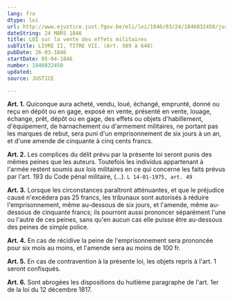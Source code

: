 ```yaml
---
lang: fra
dtype: loi
url: http://www.ejustice.just.fgov.be/eli/loi/1846/03/24/1846032450/justel
dateString: 24 MARS 1846
title: LOI sur la vente des effets militaires
subTitle: LIVRE II, TITRE VII. (Art. 589 à 648)
pubDate: 26-03-1846
startDate: 05-04-1846
number: 1846032450
updated: 
source: JUSTICE

---
```

**Art. 1.** Quiconque aura acheté, vendu, loué, échangé, emprunté, donné ou reçu en dépôt ou en gage, exposé en vente, présenté en vente, louage, échange, prêt, dépôt ou en gage, des effets ou objets d'habillement, d'équipement, de harnachement ou d'armement militaires, ne portant pas les marques de rebut, sera puni d'un emprisonnement de six jours à un an, et d'une amende de cinquante à cinq cents francs.


**Art. 2.** Les complices du délit prévu par la présente loi seront punis des mêmes peines que les auteurs. Toutefois les individus appartenant à l'armée restent soumis aux lois militaires en ce qui concerne les faits prévus par l'art. 193 du Code pénal militaire, (...). `L 14-01-1975, art. 49`


**Art. 3.** Lorsque les circonstances paraîtront atténuantes, et que le préjudice causé n'excédera pas 25 francs, les tribunaux sont autorisés à réduire l'emprisonnement, même au-dessous de six jours, et l'amende, même au-dessous de cinquante francs; ils pourront aussi prononcer séparément l'une ou l'autre de ces peines, sans qu'en aucun cas elle puisse être au-dessous des peines de simple police.


**Art. 4.** En cas de récidive la peine de l'emprisonnement sera prononcée pour six mois au moins, et l'amende sera au moins de 100 fr.


**Art. 5.** En cas de contravention à la présente loi, les objets repris à l'art. 1 seront confisqués.


**Art. 6.** Sont abrogées les dispositions du huitième paragraphe de l'art. 1er de la loi du 12 décembre 1817.

